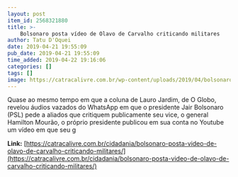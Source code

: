```yaml
---
layout: post
item_id: 2568321880
title: >-
    Bolsonaro posta vídeo de Olavo de Carvalho criticando militares
author: Tatu D'Oquei
date: 2019-04-21 19:55:09
pub_date: 2019-04-21 19:55:09
time_added: 2019-04-22 19:16:06
categories: []
tags: []
image: https://catracalivre.com.br/wp-content/uploads/2019/04/bolsonaro-olavo-carvalho.jpg
---
```


Quase ao mesmo tempo em que a coluna de Lauro Jardim, de O Globo, revelou áudios vazados do WhatsApp em que o presidente Jair Bolsonaro (PSL) pede a aliados que critiquem publicamente seu vice, o general Hamilton Mourão, o próprio presidente publicou em sua conta no Youtube um vídeo em que seu g

**Link:** [https://catracalivre.com.br/cidadania/bolsonaro-posta-video-de-olavo-de-carvalho-criticando-militares/](https://catracalivre.com.br/cidadania/bolsonaro-posta-video-de-olavo-de-carvalho-criticando-militares/)

